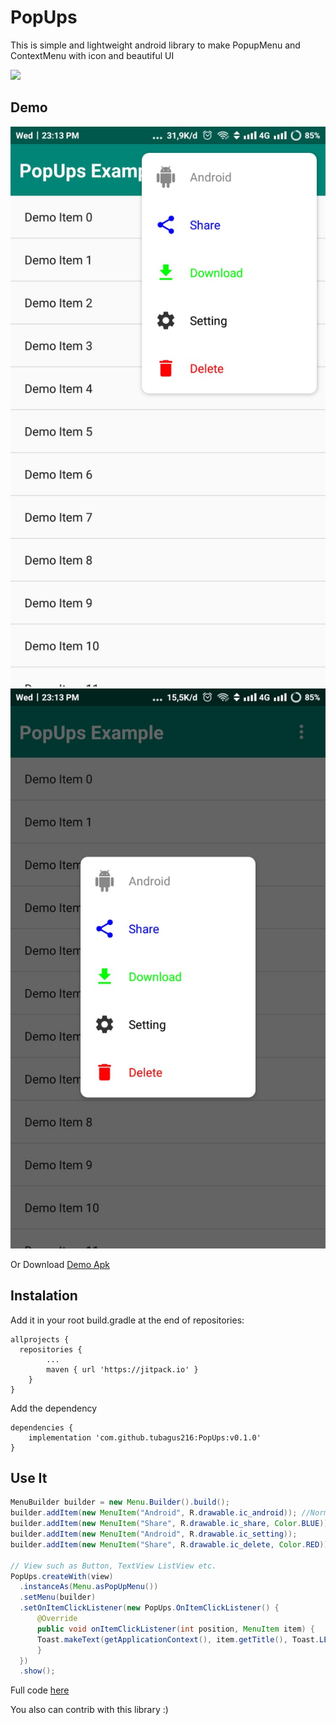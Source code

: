 
# PopUps
This is simple and lightweight android library to make PopupMenu and ContextMenu with icon and beautiful UI 


[![](https://jitpack.io/v/tubagus216/PopUps.svg)](https://jitpack.io/#tubagus216/PopUps)

## Demo

![](https://github.com/tubagus216/PopUps/blob/main/art/WhatsApp%20Image%202022-02-16%20at%2023.35.34.jpeg)
![](https://github.com/tubagus216/PopUps/blob/main/art/WhatsApp%20Image%202022-02-16%20at%2023.35.33.jpeg)

Or Download [Demo Apk](https://github.com/tubagus216/PopUps/blob/main/art/PopupsExample.apk)

## Instalation

Add it in your root build.gradle at the end of repositories:
```
allprojects {
  repositories {
		...
		maven { url 'https://jitpack.io' }
	}
}
```
Add the dependency
```
dependencies {
	implementation 'com.github.tubagus216:PopUps:v0.1.0'
}
```


## Use It
```java
MenuBuilder builder = new Menu.Builder().build(); 
builder.addItem(new MenuItem("Android", R.drawable.ic_android)); //Normal
builder.addItem(new MenuItem("Share", R.drawable.ic_share, Color.BLUE)); //Colored
builder.addItem(new MenuItem("Android", R.drawable.ic_setting));
builder.addItem(new MenuItem("Share", R.drawable.ic_delete, Color.RED));

// View such as Button, TextView ListView etc.
PopUps.createWith(view)
  .instanceAs(Menu.asPopUpMenu()) 
  .setMenu(builder)
  .setOnItemClickListener(new PopUps.OnItemClickListener() {
      @Override
      public void onItemClickListener(int position, MenuItem item) {
	  Toast.makeText(getApplicationContext(), item.getTitle(), Toast.LENGTH_LONG).show();
      }
  })
  .show();
```
Full code [here](https://github.com/tubagus216/PopUps/blob/main/app/src/main/java/dev/tubagusahmad/popups_example/MainActivity.java)

You also can contrib with this library :)

